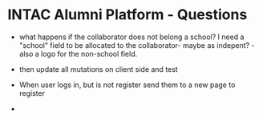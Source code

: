 # INTAC Alumni Platform - Questions

- what happens if the collaborator does not belong a school? I need a "school" field to be allocated to the collaborator- maybe as indepent? - also a logo for the non-school field.

- then update all mutations on client side and test
- When user logs in, but is not register send them to a new page to register
- 